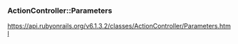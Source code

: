 ### ActionController::Parameters



https://api.rubyonrails.org/v6.1.3.2/classes/ActionController/Parameters.html
